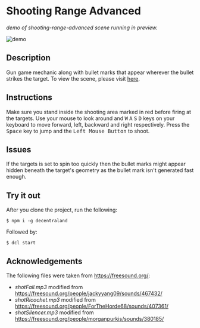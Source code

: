# Shooting Range Advanced
_demo of shooting-range-advanced scene running in preview._

![demo](https://github.com/decentraland-scenes/shooting-range-advanced/blob/master/screenshots/shooting-range-advanced.gif)

## Description
Gun game mechanic along with bullet marks that appear wherever the bullet strikes the target. To view the scene, please visit [here](https://shooting-range-advanced.vercel.app/).

## Instructions
Make sure you stand inside the shooting area marked in red before firing at the targets. Use your mouse to look around and <kbd>W</kbd> <kbd>A</kbd> <kbd>S</kbd> <kbd>D</kbd> keys on your keyboard to move forward, left, backward and right respectively. Press the <kbd>Space</kbd> key to jump and the <kbd>Left Mouse Button</kbd> to shoot.

## Issues
If the targets is set to spin too quickly then the bullet marks might appear hidden beneath the target's geometry as the bullet mark isn't generated fast enough.

## Try it out
After you clone the project, run the following:

```
$ npm i -g decentraland
```

Followed by:

```
$ dcl start
```
## Acknowledgements
The following files were taken from https://freesound.org/:
- _shotFail.mp3_ modified from https://freesound.org/people/jackyyang09/sounds/467432/
- _shotRicochet.mp3_ modified from https://freesound.org/people/ForTheHorde68/sounds/407361/
- _shotSilencer.mp3_ modified from https://freesound.org/people/morganpurkis/sounds/380185/